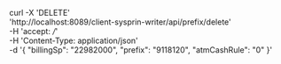 curl -X 'DELETE' \
  'http://localhost:8089/client-sysprin-writer/api/prefix/delete' \
  -H 'accept: */*' \
  -H 'Content-Type: application/json' \
  -d '{
  "billingSp": "22982000",
  "prefix": "9118120",
  "atmCashRule": "0"
}'
